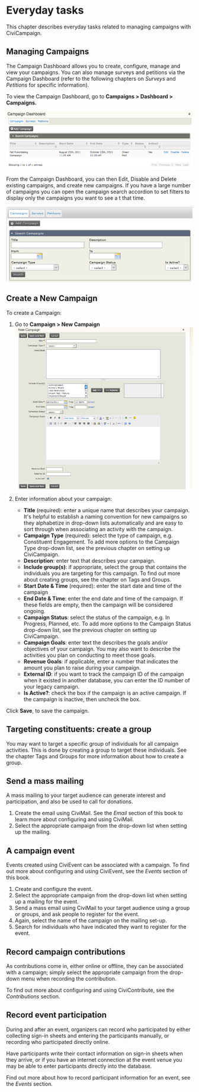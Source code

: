 # Everyday tasks

This chapter describes everyday tasks related to managing campaigns with
CiviCampaign.

## Managing Campaigns

The Campaign Dashboard allows you to create, configure, manage and view
your campaigns. You can also manage surveys and petitions via the
Campaign Dashboard (refer to the following chapters on *Surveys* and
*Petitions* for specific information).

To view the Campaign Dashboard, go to **Campaigns > Dashboard >
Campaigns.**

![Campaign dashboard showing a list of existing campaigns with the columns: title, description, start date, end date, type, status, active?](../img/campaign_everyday_dashboard.png)

From the Campaign Dashboard, you can then Edit, Disable and Delete
existing campaigns, and create new campaigns.
If you have a large number of campaigns you can open the campaign search
accordion to set filters to display only the campaigns you want to see a
t that time.  

![Campaign Search Criteria: title, description, from date, to date, campaign type, campaign status, is active?](../img/civicampaign-dashboard-search-criteria.png)

## Create a New Campaign

To create a Campaign:

1.   Go to **Campaign > New Campaign**
![Blank campaign form with all fields](../img/campaign_everyday_newcampaign.png)

2.  Enter information about your campaign:
    -   **Title** (required): enter a unique name that describes your
    campaign. It's helpful to establish a naming convention for new
   campaigns so they alphabetize in drop-down lists automatically and
   are easy to sort through when associating an activity with the
   campaign.
    -   **Campaign Type** (required): select the type of campaign, e.g.
    Constituent Engagement. To add more options to the Campaign Type
    drop-down list, see the previous chapter on setting up
    CiviCampaign.
    -   **Description**: enter text that describes your campaign.
    -   **Include group(s)**: if appropriate, select the group that
    contains the individuals you are targeting for this campaign. To
    find out more about creating groups, see the chapter on Tags and
    Groups.
    -   **Start Date & Time** (required): enter the start date and time of
    the campaign
    -   **End Date & Time**: enter the end date and time of the campaign.
    If these fields are empty, then the campaign will be considered
    ongoing.
    -   **Campaign Status**: select the status of the campaign, e.g. In
    Progress, Planned, etc. To add more options to the Campaign
    Status drop-down list, see the previous chapter on setting up
   CiviCampaign.
    -   **Campaign Goals**: enter text the describes the goals and/or
    objectives of your campaign. You may also want to describe the
    activities you plan on conducting to meet those goals.
    -   **Revenue Goals**: if applicable, enter a number that indicates the
    amount you plan to raise during your campaign.
    -   **External ID**: if you want to track the campaign ID of the
    campaign when it existed in another database, you can enter the ID
    number of your legacy campaign.
    -   **Is Active?**: check the box if the campaign is an active
    campaign. If the campaign is inactive, then uncheck the box.

Click **Save**, to save the campaign.

## Targeting constituents: create a group

You may want to target a specific group of individuals for all campaign
activities. This is done by creating a group to target these
individuals. See the chapter Tags and Groups for more information about
how to create a group.

## Send a mass mailing

A mass mailing to your target audience can generate interest and
participation, and also be used to call for donations.

1.  Create the email using CiviMail. See the *Email* section of this book
    to learn more about configuring and using CiviMail.
2.  Select the appropriate campaign from the drop-down list when setting
    up the mailing.

## A campaign event

Events created using CiviEvent can be associated with a campaign. To
find out more about configuring and using CiviEvent, see the *Events*
section of this book.

1.  Create and configure the event.
2.  Select the appropriate campaign from the drop-down list when setting
    up a mailing for the event.
3.  Send a mass email using CiviMail to your target audience using a
    group or groups, and ask people to register for the event.
4.  Again, select the name of the campaign on the mailing set-up.
5.  Search for individuals who have indicated they want to register for
    the event.

## Record campaign contributions

As contributions come in, either online or offline, they can be
associated with a campaign; simply select the appropriate campaign from
the drop-down menu when recording the contribution.

To find out more about configuring and using CiviContribute, see the
*Contributions* section.

## Record event participation

During and after an event, organizers can record who participated by
either collecting sign-in sheets and entering the participants manually,
or recording who participated directly online.

Have participants write their contact information on sign-in sheets when
they arrive, or if you have an internet connection at the event venue
you may be able to enter participants directly into the database.

Find out more about how to record participant information for an
event, see the *Events* section.
